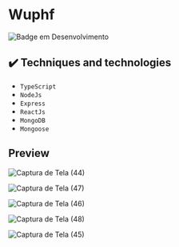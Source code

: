 # Wuphf
 
![Badge em Desenvolvimento](http://img.shields.io/static/v1?label=STATUS&message=EM%20DESENVOLVIMENTO&color=GREEN&style=for-the-badge)

## ✔️ Techniques and technologies 

- ``TypeScript``
- ``NodeJs``
- ``Express``
- ``ReactJs``
- ``MongoDB``
- ``Mongoose``

## Preview

![Captura de Tela (44)](https://user-images.githubusercontent.com/89431335/174915760-2fe3623b-4665-4770-9342-8107697c5041.png)

![Captura de Tela (47)](https://user-images.githubusercontent.com/89431335/174915770-d600717c-6353-4723-897c-cf91821f690b.png)

![Captura de Tela (46)](https://user-images.githubusercontent.com/89431335/174915775-f9b9edef-6f25-4c48-95a1-07bd4e3ceda5.png)

![Captura de Tela (48)](https://user-images.githubusercontent.com/89431335/174915790-53c10695-76dd-4d3f-9e24-7345fa5cda4c.png)

![Captura de Tela (45)](https://user-images.githubusercontent.com/89431335/174915791-fed5a152-e3a6-4857-a6ae-814a24e4ea22.png)
